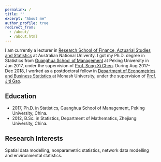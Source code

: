 ```yaml
---
permalink: /
title: ""
excerpt: "About me"
author_profile: true
redirect_from: 
  - /about/
  - /about.html
---
```


I am currently a lecturer in [Research School of Finance, Actuarial Studies and Statistics](https://rsfas.anu.edu.au/) at Australian National Univerity. I got my Ph.D. degree in Statistics from [Guanghua School of Management](http://www.gsm.pku.edu.cn/) at Peking University in Jun 2017, under the supervision of [Prof. Song Xi Chen](https://www.songxichen.com/). During Aug 2017- Dec 2018, I worked as a postdoctoral fellow in [Department of Econometrics and Business Statistics ](https://www.monash.edu/business/econometrics-and-business-statistics) at Monash University, under the supervision of [Prof. Jiti Gao](https://users.monash.edu/~jgao/). 

**Education**
------
- 2017, Ph.D. in Statistics, Guanghua School of Management, Peking University, China. 
- 2012, B.Sc. in Statistics, Department of Mathematics, Zhejiang University, China.

**Research Interests**
------
Spatial data modelling, nonparametric statistics, network data modelling and environmental statistics.

